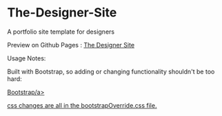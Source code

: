 # The-Designer-Site
A portfolio site template for designers

Preview on Github Pages :
<a href="http://kenoleon.github.io/The-Designer-Site/" target="_blank">The Designer Site</a>

Usage Notes:

Built with Bootstrap, so adding or changing functionality shouldn't be too hard:

<a href="http://getbootstrap.com" target="_blank">Bootstrap/a>

css changes are all in the bootstrapOverride.css file.
